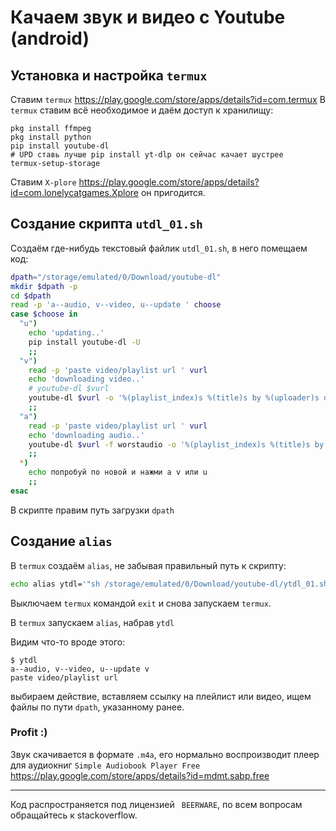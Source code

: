 


# Качаем звук и видео с Youtube (android)

## Установка и настройка `termux`
Ставим `termux` https://play.google.com/store/apps/details?id=com.termux
В `termux` ставим всё необходимое и даём доступ к хранилищу:
```
pkg install ffmpeg
pkg install python
pip install youtube-dl
# UPD ставь лучше pip install yt-dlp он сейчас качает шустрее
termux-setup-storage
```

Ставим `X-plore` https://play.google.com/store/apps/details?id=com.lonelycatgames.Xplore он пригодится.

## Создание скрипта `utdl_01.sh`
Создаём где-нибудь текстовый файлик `utdl_01.sh`, в него помещаем код:
```sh
dpath="/storage/emulated/0/Download/youtube-dl"
mkdir $dpath -p
cd $dpath
read -p 'a--audio, v--video, u--update ' choose
case $choose in
  "u")
    echo 'updating..'
    pip install youtube-dl -U
    ;;
  "v")
    read -p 'paste video/playlist url ' vurl
    echo 'downloading video..'
    # youtube-dl $vurl
    youtube-dl $vurl -o '%(playlist_index)s %(title)s by %(uploader)s on %(upload_date)s in %(playlist)s.%(ext)s'
    ;;
  "a")
    read -p 'paste video/playlist url ' vurl
    echo 'downloading audio..'
    youtube-dl $vurl -f worstaudio -o '%(playlist_index)s %(title)s by %(uploader)s on %(upload_date)s in %(playlist)s.%(ext)s'
    ;;
  *)
    echo попробуй по новой и нажми a v или u
    ;;
esac
```
 В скрипте правим путь загрузки `dpath`

## Создание `alias`
В `termux` создаём `alias`, не забывая правильный путь к скрипту:
```sh
echo alias ytdl='"sh /storage/emulated/0/Download/youtube-dl/ytdl_01.sh"' >> .bashrc
```

Выключаем `termux` командой `exit` и снова запускаем `termux`.

В `termux` запускаем `alias`, набрав `ytdl`

Видим что-то вроде этого:
```
$ ytdl
a--audio, v--video, u--update v
paste video/playlist url
```
выбираем действие, вставляем ссылку на плейлист или видео, ищем файлы по пути `dpath`, указанному ранее.
### Profit :)
Звук скачивается в формате `.m4a`, его нормально воспроизводит плеер для аудиокниг `Simple Audiobook Player Free` 
https://play.google.com/store/apps/details?id=mdmt.sabp.free

----

Код распространяется под лицензией ` BEERWARE`, по всем вопросам обращайтесь к stackoverflow.
